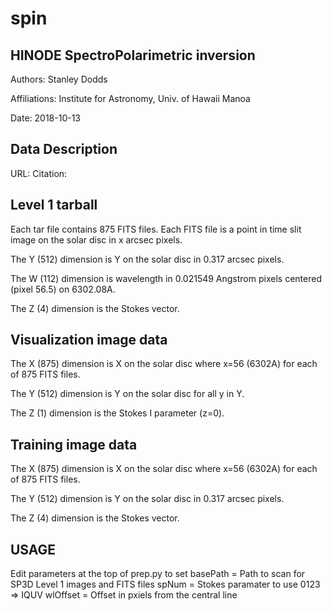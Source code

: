 # spin
## HINODE SpectroPolarimetric inversion
Authors: Stanley Dodds

Affiliations: Institute for Astronomy, Univ. of Hawaii Manoa

Date: 2018-10-13

## Data Description
URL: 
Citation: 

## Level 1 tarball
Each tar file contains 875 FITS files.
Each FITS file is a point in time slit image on the solar disc in x arcsec pixels.

The Y (512) dimension is Y on the solar disc in 0.317 arcsec pixels.

The W (112) dimension is wavelength in 0.021549 Angstrom pixels centered (pixel 56.5) on 6302.08A.

The Z (4) dimension is the Stokes vector.

## Visualization image data
The X (875) dimension is X on the solar disc where x=56 (6302A) for each of 875 FITS files.

The Y (512) dimension is Y on the solar disc for all y in Y.

The Z (1) dimension is the Stokes I parameter (z=0).

## Training image data
The X (875) dimension is X on the solar disc where x=56 (6302A) for each of 875 FITS files.

The Y (512) dimension is Y on the solar disc in 0.317 arcsec pixels.

The Z (4) dimension is the Stokes vector.

## USAGE
Edit parameters at the top of prep.py to set
basePath = Path to scan for SP3D Level 1 images and FITS files
spNum = Stokes paramater to use 0123 => IQUV
wlOffset = Offset in pxiels from the central line
